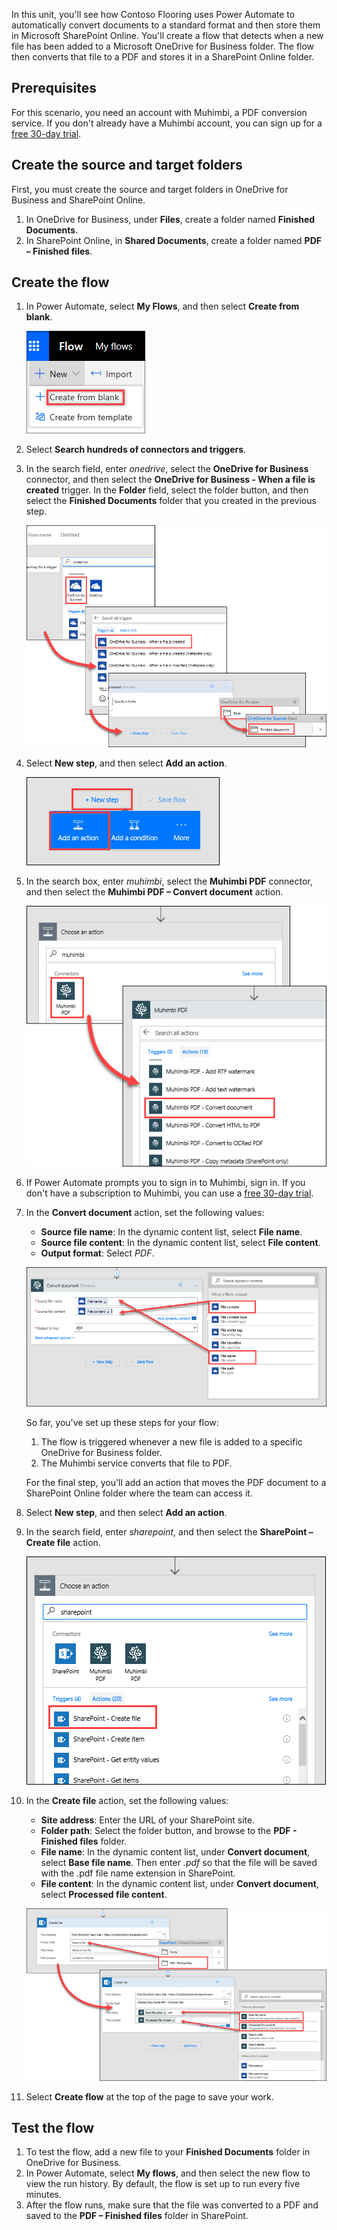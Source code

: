 In this unit, you'll see how Contoso Flooring uses Power Automate to automatically convert documents to a standard format and then store them in Microsoft SharePoint Online. You'll create a flow that detects when a new file has been added to a Microsoft OneDrive for Business folder. The flow then converts that file to a PDF and stores it in a SharePoint Online folder.

## Prerequisites

For this scenario, you need an account with Muhimbi, a PDF conversion service. If you don't already have a Muhimbi account, you can sign up for a [free 30-day trial](http://www.muhimbi.com/Products/PDF-Converter-for-SharePoint/Products-PDF-Converter-for-SharePoint-Free-Trial.aspx).

## Create the source and target folders

First, you must create the source and target folders in OneDrive for Business and SharePoint Online.

1. In OneDrive for Business, under **Files**, create a folder named **Finished Documents**.
2. In SharePoint Online, in **Shared Documents**, create a folder named **PDF – Finished files**.

## Create the flow

1. In Power Automate, select **My Flows**, and then select **Create from blank**.

    ![Create from blank](../media/flow-create-blank.png)

2. Select **Search hundreds of connectors and triggers**.
3. In the search field, enter *onedrive*, select the **OneDrive for Business** connector, and then select the **OneDrive for Business - When a file is created** trigger. In the **Folder** field, select the folder button, and then select the **Finished Documents** folder that you created in the previous step.

    ![OneDrive for Business - When a file is created trigger](../media/onedrive-trigger.png)

4. Select **New step**, and then select **Add an action**.

    ![Add an action](../media/new-action.png)

5. In the search box, enter *muhimbi*, select the **Muhimbi PDF** connector, and then select the **Muhimbi PDF – Convert document** action.

    ![Muhimbi PDF – Convert document action](../media/muhimbi-action.png)

6. If Power Automate prompts you to sign in to Muhimbi, sign in. If you don't have a subscription to Muhimbi, you can use a [free 30-day trial](http://www.muhimbi.com/Products/PDF-Converter-for-SharePoint/Products-PDF-Converter-for-SharePoint-Free-Trial.aspx).
7. In the **Convert document** action, set the following values:

    * **Source file name**: In the dynamic content list, select **File name**.
    * **Source file content**: In the dynamic content list, select **File content**.
    * **Output format**: Select *PDF*.

    ![Muhimbi setup](../media/muhimbi-configuration.png)

    So far, you've set up these steps for your flow:

    1. The flow is triggered whenever a new file is added to a specific OneDrive for Business folder.
    2. The Muhimbi service converts that file to PDF.

    For the final step, you'll add an action that moves the PDF document to a SharePoint Online folder where the team can access it.

8. Select **New step**, and then select **Add an action**.
9. In the search field, enter *sharepoint*, and then select the **SharePoint – Create file** action.

    ![SharePoint – Create file action](../media/sharepoint-create-file.png)

10. In the **Create file** action, set the following values:

    * **Site address**: Enter the URL of your SharePoint site.
    * **Folder path**: Select the folder button, and browse to the **PDF - Finished files** folder.
    * **File name**: In the dynamic content list, under **Convert document**, select **Base file name**. Then enter *.pdf* so that the file will be saved with the .pdf file name extension in SharePoint.
    * **File content**: In the dynamic content list, under **Convert document**, select **Processed file content**.

    ![Set up the file in SharePoint](../media/sharepoint-configure-file.png)

11. Select **Create flow** at the top of the page to save your work.

## Test the flow

1. To test the flow, add a new file to your **Finished Documents** folder in OneDrive for Business.
2. In Power Automate, select **My flows**, and then select the new flow to view the run history. By default, the flow is set up to run every five minutes.
3. After the flow runs, make sure that the file was converted to a PDF and saved to the **PDF – Finished files** folder in SharePoint.
